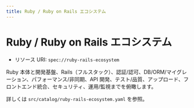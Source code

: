 ```yaml
---
title: Ruby / Ruby on Rails エコシステム
---
```


# Ruby / Ruby on Rails エコシステム

- リソース URI: `spec://ruby-rails-ecosystem`

Ruby 本体と開発基盤、Rails（フルスタック）、認証/認可、DB/ORM/マイグレーション、パフォーマンス/非同期、API 開発、テスト/品質、アップロード、フロントエンド統合、セキュリティ、運用/監視までを俯瞰します。

詳しくは `src/catalog/ruby-rails-ecosystem.yaml` を参照。

